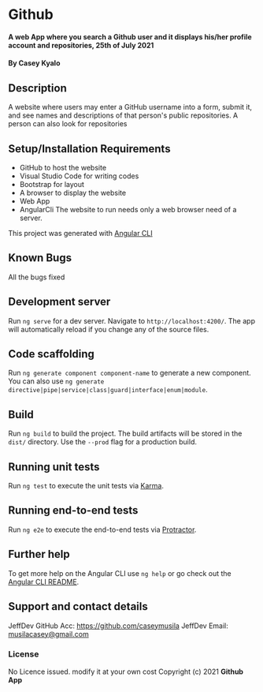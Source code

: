 # Github

#### A web App where you search a Github user and it displays his/her profile account and repositories, 25th of July 2021

#### By **Casey Kyalo**

## Description

A website where users may enter a GitHub username into a form, submit it, and see names and descriptions of that person's public repositories. A person can also look for repositories

## Setup/Installation Requirements

- GitHub to host the website
- Visual Studio Code for writing codes
- Bootstrap for layout
- A browser to display the website
- Web App
- AngularCli
  The website to run needs only a web browser need of a server.

This project was generated with [Angular CLI](https://github.com/angular/angular-cli) 

## Known Bugs

All the bugs fixed

## Development server

Run `ng serve` for a dev server. Navigate to `http://localhost:4200/`. The app will automatically reload if you change any of the source files.

## Code scaffolding

Run `ng generate component component-name` to generate a new component. You can also use `ng generate directive|pipe|service|class|guard|interface|enum|module`.

## Build

Run `ng build` to build the project. The build artifacts will be stored in the `dist/` directory. Use the `--prod` flag for a production build.

## Running unit tests

Run `ng test` to execute the unit tests via [Karma](https://karma-runner.github.io).

## Running end-to-end tests

Run `ng e2e` to execute the end-to-end tests via [Protractor](http://www.protractortest.org/).

## Further help

To get more help on the Angular CLI use `ng help` or go check out the [Angular CLI README](https://github.com/angular/angular-cli/blob/master/README.md).

## Support and contact details

JeffDev GitHub Acc: https://github.com/caseymusila
JeffDev Email: musilacasey@gmail.com

### License

No Licence issued. modify it at your own cost
Copyright (c) 2021 **Github App**


